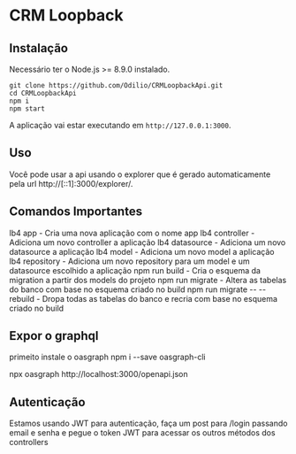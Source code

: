 # CRM Loopback
## Instalação

Necessário ter o Node.js >= 8.9.0 instalado.

```
git clone https://github.com/Odilio/CRMLoopbackApi.git
cd CRMLoopbackApi
npm i
npm start
```

A aplicação vai estar executando em  `http://127.0.0.1:3000`.


## Uso

Você pode usar a api usando o explorer que é gerado automaticamente pela url
http://[::1]:3000/explorer/.


## Comandos Importantes

lb4 app - Cria uma nova aplicação com o nome app
lb4 controller -	Adiciona um novo controller a aplicação
lb4 datasource -	Adiciona um novo datasource a aplicação
lb4 model -	Adiciona um novo model a aplicação
lb4 repository -	Adiciona um novo repository para um model e um datasource escolhido a aplicação
npm run build - Cria o esquema da migration a partir dos models do projeto
npm run migrate - Altera as tabelas do banco com base no esquema criado no build
npm run migrate -- --rebuild - Dropa todas as tabelas do banco e recria com base no esquema criado no build

## Expor o graphql

primeito instale o oasgraph
npm i --save oasgraph-cli

npx oasgraph http://localhost:3000/openapi.json

## Autenticação

Estamos usando JWT para autenticação, faça um post para /login passando email e senha e pegue o token JWT para acessar os outros métodos dos controllers
